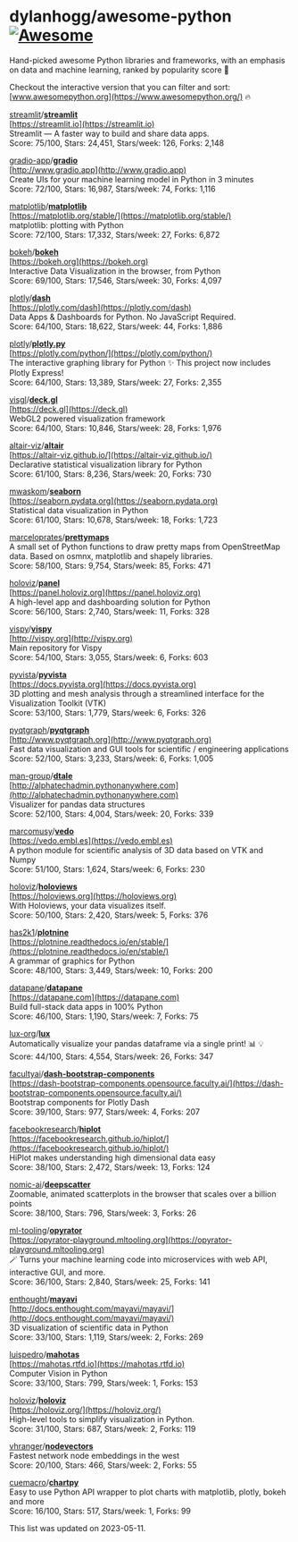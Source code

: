 # dylanhogg/awesome-python  [![Awesome](https://awesome.re/badge.svg)](https://awesome.re)  

Hand-picked awesome Python libraries and frameworks, 
with an emphasis on data and machine learning, ranked by popularity score 🐍  

Checkout the interactive version that you can filter and sort: 
[www.awesomepython.org](https://www.awesomepython.org/) 🔥  


<a href="https://github.com/streamlit)">streamlit</a>/<b><a href="https://github.com/streamlit/streamlit">streamlit</a></b>  
[https://streamlit.io](https://streamlit.io)  
Streamlit — A faster way to build and share data apps.  
Score: 75/100, Stars: 24,451, Stars/week: 126, Forks: 2,148  


<a href="https://github.com/gradio-app)">gradio-app</a>/<b><a href="https://github.com/gradio-app/gradio">gradio</a></b>  
[http://www.gradio.app](http://www.gradio.app)  
Create UIs for your machine learning model in Python in 3 minutes  
Score: 72/100, Stars: 16,987, Stars/week: 74, Forks: 1,116  


<a href="https://github.com/matplotlib)">matplotlib</a>/<b><a href="https://github.com/matplotlib/matplotlib">matplotlib</a></b>  
[https://matplotlib.org/stable/](https://matplotlib.org/stable/)  
matplotlib: plotting with Python  
Score: 72/100, Stars: 17,332, Stars/week: 27, Forks: 6,872  


<a href="https://github.com/bokeh)">bokeh</a>/<b><a href="https://github.com/bokeh/bokeh">bokeh</a></b>  
[https://bokeh.org](https://bokeh.org)  
Interactive Data Visualization in the browser, from  Python  
Score: 69/100, Stars: 17,546, Stars/week: 30, Forks: 4,097  


<a href="https://github.com/plotly)">plotly</a>/<b><a href="https://github.com/plotly/dash">dash</a></b>  
[https://plotly.com/dash](https://plotly.com/dash)  
Data Apps & Dashboards for Python. No JavaScript Required.  
Score: 64/100, Stars: 18,622, Stars/week: 44, Forks: 1,886  


<a href="https://github.com/plotly)">plotly</a>/<b><a href="https://github.com/plotly/plotly.py">plotly.py</a></b>  
[https://plotly.com/python/](https://plotly.com/python/)  
The interactive graphing library for Python :sparkles: This project now includes Plotly Express!  
Score: 64/100, Stars: 13,389, Stars/week: 27, Forks: 2,355  


<a href="https://github.com/visgl)">visgl</a>/<b><a href="https://github.com/visgl/deck.gl">deck.gl</a></b>  
[https://deck.gl](https://deck.gl)  
WebGL2 powered visualization framework  
Score: 64/100, Stars: 10,846, Stars/week: 28, Forks: 1,976  


<a href="https://github.com/altair-viz)">altair-viz</a>/<b><a href="https://github.com/altair-viz/altair">altair</a></b>  
[https://altair-viz.github.io/](https://altair-viz.github.io/)  
Declarative statistical visualization library for Python  
Score: 61/100, Stars: 8,236, Stars/week: 20, Forks: 730  


<a href="https://github.com/mwaskom)">mwaskom</a>/<b><a href="https://github.com/mwaskom/seaborn">seaborn</a></b>  
[https://seaborn.pydata.org](https://seaborn.pydata.org)  
Statistical data visualization in Python  
Score: 61/100, Stars: 10,678, Stars/week: 18, Forks: 1,723  


<a href="https://github.com/marceloprates)">marceloprates</a>/<b><a href="https://github.com/marceloprates/prettymaps">prettymaps</a></b>  
A small set of Python functions to draw pretty maps from OpenStreetMap data. Based on osmnx, matplotlib and shapely libraries.  
Score: 58/100, Stars: 9,754, Stars/week: 85, Forks: 471  


<a href="https://github.com/holoviz)">holoviz</a>/<b><a href="https://github.com/holoviz/panel">panel</a></b>  
[https://panel.holoviz.org](https://panel.holoviz.org)  
A high-level app and dashboarding solution for Python  
Score: 56/100, Stars: 2,740, Stars/week: 11, Forks: 328  


<a href="https://github.com/vispy)">vispy</a>/<b><a href="https://github.com/vispy/vispy">vispy</a></b>  
[http://vispy.org](http://vispy.org)  
Main repository for Vispy  
Score: 54/100, Stars: 3,055, Stars/week: 6, Forks: 603  


<a href="https://github.com/pyvista)">pyvista</a>/<b><a href="https://github.com/pyvista/pyvista">pyvista</a></b>  
[https://docs.pyvista.org](https://docs.pyvista.org)  
3D plotting and mesh analysis through a streamlined interface for the Visualization Toolkit (VTK)  
Score: 53/100, Stars: 1,779, Stars/week: 6, Forks: 326  


<a href="https://github.com/pyqtgraph)">pyqtgraph</a>/<b><a href="https://github.com/pyqtgraph/pyqtgraph">pyqtgraph</a></b>  
[http://www.pyqtgraph.org](http://www.pyqtgraph.org)  
Fast data visualization and GUI tools for scientific / engineering applications  
Score: 52/100, Stars: 3,233, Stars/week: 6, Forks: 1,005  


<a href="https://github.com/man-group)">man-group</a>/<b><a href="https://github.com/man-group/dtale">dtale</a></b>  
[http://alphatechadmin.pythonanywhere.com](http://alphatechadmin.pythonanywhere.com)  
Visualizer for pandas data structures  
Score: 52/100, Stars: 4,004, Stars/week: 20, Forks: 339  


<a href="https://github.com/marcomusy)">marcomusy</a>/<b><a href="https://github.com/marcomusy/vedo">vedo</a></b>  
[https://vedo.embl.es](https://vedo.embl.es)  
A python module for scientific analysis of 3D data based on VTK and Numpy  
Score: 51/100, Stars: 1,624, Stars/week: 6, Forks: 230  


<a href="https://github.com/holoviz)">holoviz</a>/<b><a href="https://github.com/holoviz/holoviews">holoviews</a></b>  
[https://holoviews.org](https://holoviews.org)  
With Holoviews, your data visualizes itself.  
Score: 50/100, Stars: 2,420, Stars/week: 5, Forks: 376  


<a href="https://github.com/has2k1)">has2k1</a>/<b><a href="https://github.com/has2k1/plotnine">plotnine</a></b>  
[https://plotnine.readthedocs.io/en/stable/](https://plotnine.readthedocs.io/en/stable/)  
A grammar of graphics for Python  
Score: 48/100, Stars: 3,449, Stars/week: 10, Forks: 200  


<a href="https://github.com/datapane)">datapane</a>/<b><a href="https://github.com/datapane/datapane">datapane</a></b>  
[https://datapane.com](https://datapane.com)  
Build full-stack data apps in 100% Python  
Score: 46/100, Stars: 1,190, Stars/week: 7, Forks: 75  


<a href="https://github.com/lux-org)">lux-org</a>/<b><a href="https://github.com/lux-org/lux">lux</a></b>  
Automatically visualize your pandas dataframe via a single print! 📊 💡  
Score: 44/100, Stars: 4,554, Stars/week: 26, Forks: 347  


<a href="https://github.com/facultyai)">facultyai</a>/<b><a href="https://github.com/facultyai/dash-bootstrap-components">dash-bootstrap-components</a></b>  
[https://dash-bootstrap-components.opensource.faculty.ai/](https://dash-bootstrap-components.opensource.faculty.ai/)  
Bootstrap components for Plotly Dash  
Score: 39/100, Stars: 977, Stars/week: 4, Forks: 207  


<a href="https://github.com/facebookresearch)">facebookresearch</a>/<b><a href="https://github.com/facebookresearch/hiplot">hiplot</a></b>  
[https://facebookresearch.github.io/hiplot/](https://facebookresearch.github.io/hiplot/)  
HiPlot makes understanding high dimensional data easy  
Score: 38/100, Stars: 2,472, Stars/week: 13, Forks: 124  


<a href="https://github.com/nomic-ai)">nomic-ai</a>/<b><a href="https://github.com/nomic-ai/deepscatter">deepscatter</a></b>  
Zoomable, animated scatterplots in the browser that scales over a billion points  
Score: 38/100, Stars: 796, Stars/week: 3, Forks: 26  


<a href="https://github.com/ml-tooling)">ml-tooling</a>/<b><a href="https://github.com/ml-tooling/opyrator">opyrator</a></b>  
[https://opyrator-playground.mltooling.org](https://opyrator-playground.mltooling.org)  
🪄 Turns your machine learning code into microservices with web API, interactive GUI, and more.  
Score: 36/100, Stars: 2,840, Stars/week: 25, Forks: 141  


<a href="https://github.com/enthought)">enthought</a>/<b><a href="https://github.com/enthought/mayavi">mayavi</a></b>  
[http://docs.enthought.com/mayavi/mayavi/](http://docs.enthought.com/mayavi/mayavi/)  
3D visualization of scientific data in Python  
Score: 33/100, Stars: 1,119, Stars/week: 2, Forks: 269  


<a href="https://github.com/luispedro)">luispedro</a>/<b><a href="https://github.com/luispedro/mahotas">mahotas</a></b>  
[https://mahotas.rtfd.io](https://mahotas.rtfd.io)  
Computer Vision in Python  
Score: 33/100, Stars: 799, Stars/week: 1, Forks: 153  


<a href="https://github.com/holoviz)">holoviz</a>/<b><a href="https://github.com/holoviz/holoviz">holoviz</a></b>  
[https://holoviz.org/](https://holoviz.org/)  
High-level tools to simplify visualization in Python.  
Score: 31/100, Stars: 687, Stars/week: 2, Forks: 119  


<a href="https://github.com/vhranger)">vhranger</a>/<b><a href="https://github.com/vhranger/nodevectors">nodevectors</a></b>  
Fastest network node embeddings in the west  
Score: 20/100, Stars: 466, Stars/week: 2, Forks: 55  


<a href="https://github.com/cuemacro)">cuemacro</a>/<b><a href="https://github.com/cuemacro/chartpy">chartpy</a></b>  
Easy to use Python API wrapper to plot charts with matplotlib, plotly, bokeh and more  
Score: 16/100, Stars: 517, Stars/week: 1, Forks: 99  


This list was updated on 2023-05-11.